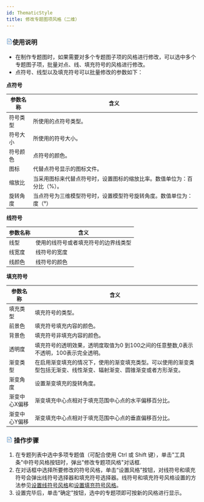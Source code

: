 ```yaml
---
id: ThematicStyle
title: 修改专题图项风格（二维）
---
```

### ![](../img/read.gif)使用说明

  * 在制作专题图时，如果需要对多个专题图子项的风格进行修改，可以选中多个专题图子项，批量对点、线、填充符号的风格进行修改。
  * 点符号、线型以及填充符号可以批量修改的参数如下： 

**点符号**

**参数名称** | **含义**  
---|---  
符号类型 | 所使用的点符号类型。  
符号大小 | 所使用的符号大小。  
符号颜色 | 点符号的颜色。  
图标 | 代替点符号显示的图标文件。  
缩放比 | 当采用图标来代替点符号时，设置图标的缩放比率。数值单位为：百分比（%）。  
旋转角度 | 当点符号为三维模型符号时，设置模型符号旋转角度。数值单位为：度（°）  
  
**线符号**

**参数名称** | **含义**  
---|---  
线型 | 使用的线符号或者填充符号的边界线类型  
线宽度 | 线符号的宽度  
线颜色 | 线符号的颜色  
  
**填充符号**

**参数名称** | **含义**  
---|---  
填充类型 | 填充符号的类型。  
前景色 | 填充符号填充内容的颜色。  
背景色 | 填充符号非填充内容的颜色。  
透明度 | 填充符号的透明效果，透明度取值为0 到100之间的任意整数,0表示不透明，100表示完全透明。  
渐变类型 | 在启用渐变填充的情况下，使用的渐变填充类型。可以使用的渐变类型包括无渐变、线性渐变、辐射渐变、圆锥渐变或者方形渐变。  
渐变角度 | 设置渐变填充的旋转角度。  
渐变中心X偏移 | 渐变填充中心点相对于填充范围中心点的水平偏移百分比。  
渐变中心Y偏移 | 渐变填充中心点相对于填充范围中心点的垂直偏移百分比。  

### ![](../img/read.gif) 操作步骤

  1. 在专题列表中选中多项专题值（可配合使用 Ctrl 或 Shift 键），单击"工具条"中符号风格按钮时，弹出"修改专题项风格"对话框.
  2. 在对话框中选择所要修改的符号风格，单击“设置风格”按钮，对线符号和填充符号会弹出线符号选择器和填充符号选择器。线符号和填充符号风格设置的方法参见[设置线符号风格](../../Visualization/LayerStyle/LineSymStyle.html)和[设置填充符号风格](../../Visualization/LayerStyle/FillSymStyle.html)。
  3. 设置完毕后，单击“确定”按钮，选中的专题项即可按新的风格进行显示。